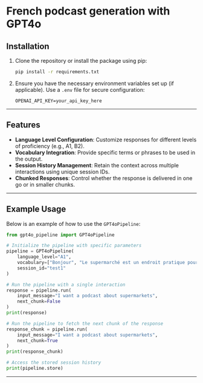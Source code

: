 # French podcast generation with GPT4o


## Installation

1. Clone the repository or install the package using pip:
   ```bash
   pip install -r requirements.txt
   ```

2. Ensure you have the necessary environment variables set up (if applicable). Use a `.env` file for secure configuration:
   ```plaintext
   OPENAI_API_KEY=your_api_key_here
   ```

---

## Features

- **Language Level Configuration**: Customize responses for different levels of proficiency (e.g., A1, B2).
- **Vocabulary Integration**: Provide specific terms or phrases to be used in the output.
- **Session History Management**: Retain the context across multiple interactions using unique session IDs.
- **Chunked Responses**: Control whether the response is delivered in one go or in smaller chunks.

---

## Example Usage

Below is an example of how to use the `GPT4oPipeline`:

```python
from gpt4o_pipeline import GPT4oPipeline

# Initialize the pipeline with specific parameters
pipeline = GPT4oPipeline(
    language_level="A1", 
    vocabulary=["Bonjour", "Le supermarché est un endroit pratique pour faire les courses"],
    session_id="test1"
)

# Run the pipeline with a single interaction
response = pipeline.run(
    input_message="I want a podcast about supermarkets", 
    next_chunk=False
)
print(response)

# Run the pipeline to fetch the next chunk of the response
response_chunk = pipeline.run(
    input_message="I want a podcast about supermarkets", 
    next_chunk=True
)
print(response_chunk)

# Access the stored session history
print(pipeline.store)
```

---

